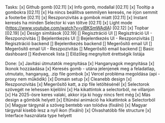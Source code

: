 Tasks:
[x] Github gomb [02.11]
[x] Info gomb, modallal [02.11]
[x] Tooltip a gombokra [02.11]
[x] Ha nincs beállítva semmilyen keresés, ne írjon semmit a footerbe [02.11]
[x] Reszponzivitás a gombok miatt [02.11]
[x] Instant keresés ha minden Selector ki van töltve [02.11]
[x] Light mode (https://www.youtube.com/watch?v=vIBKSmWAdIA) [02.12]
[x] Topbar [02.19]
[x] Design simítások [02.19]
[] Regisztráció UI
[] Regisztráció UI - Reszponzivitás
[] Bejelentkezés UI
[] Bejelentkezés UI - Reszponzivitás
[] Regisztráció backend
[] Bejelentkezés backend
[] Megerősítő email UI
[] Megerősítő email UI - Reszpozivitás
[] Megerősítő email backend
[] Basic dashboard
[] Kedvencek lista
[] Előzőleg megnyitott érettségik listája

Done:
[x] Javítási útmutatók megnyitása
[x] Hanganyagok megnyitása
[x] Ikonok hozzáadása
[x] Keresés gomb - utána jelenjenek meg a feladatlap, utmutato, hanganyag, .zip file gombok
[x] Vercel probléma megoldása (api - proxy nem működik)
[x] Domain setup
[x] Cleanebb design
[x] Reszponzivitás
[x] Megerősítő katt, a zip file letöltésénél
[x] Selectorok szövegét ne lehessen kijelölni
[x] Ha kikattintok a selectorból, ne villanjon
[x] Ha 2025-ösre keres valaki, akkor írja ki hogy nincs fent még
[x] Más design a gömbök helyett
[x] Eltünési animáció ha kikattintok a Selectorból
[x] Magyar tárgynál a szöveg bentebb van tolódva (fixálni)
[x] Magyar tárgynál kisebb lesz a nyíl ikon (fixálni)
[x] Olvashatóbb file structure
[x] Interface használata type helyett
